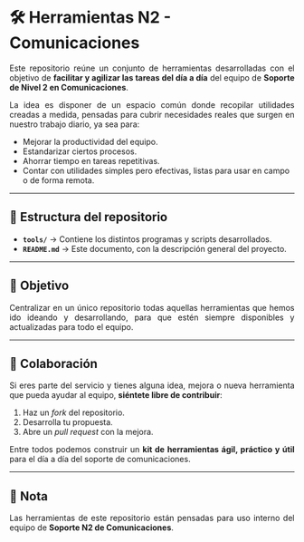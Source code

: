 # 🛠️ Herramientas N2 - Comunicaciones  

<p align="justify">
Este repositorio reúne un conjunto de herramientas desarrolladas con el objetivo de <b>facilitar y agilizar las tareas del día a día</b> del equipo de <b>Soporte de Nivel 2 en Comunicaciones</b>.  
</p>

<p align="justify">
La idea es disponer de un espacio común donde recopilar utilidades creadas a medida, pensadas para cubrir necesidades reales que surgen en nuestro trabajo diario, ya sea para:  
</p>

- Mejorar la productividad del equipo.  
- Estandarizar ciertos procesos.  
- Ahorrar tiempo en tareas repetitivas.  
- Contar con utilidades simples pero efectivas, listas para usar en campo o de forma remota.  

---

## 📂 Estructura del repositorio  

- **`tools/`** → Contiene los distintos programas y scripts desarrollados.  
- **`README.md`** → Este documento, con la descripción general del proyecto.  

---

## 🎯 Objetivo  

<p align="justify">
Centralizar en un único repositorio todas aquellas herramientas que hemos ido ideando y desarrollando, para que estén siempre disponibles y actualizadas para todo el equipo.  
</p>

---

## 🤝 Colaboración  

<p align="justify">
Si eres parte del servicio y tienes alguna idea, mejora o nueva herramienta que pueda ayudar al equipo, <b>siéntete libre de contribuir</b>:  
</p>

1. Haz un *fork* del repositorio.  
2. Desarrolla tu propuesta.  
3. Abre un *pull request* con la mejora.  

<p align="justify">
Entre todos podemos construir un <b>kit de herramientas ágil, práctico y útil</b> para el día a día del soporte de comunicaciones.  
</p>

---

## 📌 Nota  

<p align="justify">
Las herramientas de este repositorio están pensadas para uso interno del equipo de <b>Soporte N2 de Comunicaciones</b>.  
</p>

